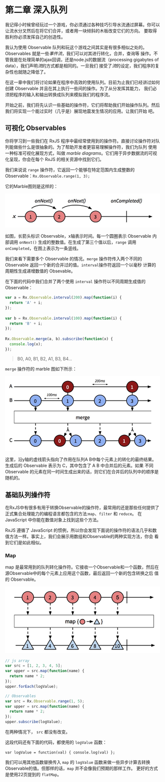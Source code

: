 # 第二章 深入队列

我记得小时候曾经玩过一个游戏，你必须通过各种技巧引导水流通过屏幕。你可以让流水分叉然后在将它们合并，或者用一块倾斜的木板改变它们的方向。
要取得胜利你必须发挥自己的创造性。

我认为使用 Observable 队列和玩这个游戏之间其实是有很多相似之处的。Observables 就是一些*事件流*，我们可以对其进行转化，合并，查询等
操作。不管我是在处理简单的ajax回调，还是node.js的数据流（processing gigabytes of data），我们声明*流*的方式都是相同的。一旦我们
接受了*流*的设定，我们程序的复杂性也就随之降低了。

在这一章中我们将讨论如果在程序中高效的使用队列。目前为止我们已经讲过如何创建 Observable 并且在其上执行一些间的操作。为了从分发挥其能力，
我们必须把程序的输入和输出转换成队列来模拟我们的程序流。

开始之前，我们将先认识一些基础的操作符，它们将帮助我们开始操作队列。然后我们将实现一个能过实时（几乎是）展现地震发生情况的应用。让我们开始
吧。

## 可视化 Observables 

你将学习到一些我们在 RxJS 程序中最经常使用到的操作符。直接讨论操作符对队列能做些什么是很抽象的。为了帮助开发者更容易理解操作符，我们为队列
使用一种标准可视化展现方式，叫做 *marble diagrams*。它们用于异步数据流的可视化呈现，你会在每个 RxJS 的相关资源中找到它们。

我们来说说 `range` 操作符，它返回一个能够在特定范围内生成整数的 Observable：`Rx.Observable.range(1, 3);`

它的Marble图则是这样的：

![marble_range](illustrates/2.1.png)

如图，长箭头标识 Observable，x轴表示时间。每一个圆圈表示 Observable 内部调用 `onNext()` 生成的整数值。在生成了第三个值以后，`range`
调用 `onCompleted`，在图上表示为一条竖线。

我们来看下需要多个 Observable 的情况。`merge` 操作符传入两个不同的 Observable 返回一个新的合并过的值。`interval`操作符返回一个以毫秒
计算的周期性生成递增数值的 Obsevable。

在下面的代码中我们合并了两个使用 `interval` 操作符以不同周期生成值的 Observable：
```javascript
var a = Rx.Observable.interval(200).map(function(i) { 
  return 'A' + i;
});

var b = Rx.Observable.interval(100).map(function(i) {
  return 'B' + i; 
});

Rx.Observable.merge(a, b).subscribe(function(x) { 
  console.log(x);
});
```
> B0, A0, B1, B2, A1, B3, B4...

`merge` 操作符的 marble 图如下所示：

![marble_merge](illustrates/2.2.png)

这里，沿y轴的虚线箭头指向了作用在队列A B中每个元素上的转化的最终结果。生成后的 Observable 表示为 C，其中包含了 A B 中合并后的元素。如果
不同 Observable 的元素在同一时间生成出来的话，则它们在合并后的队列中的顺序是随机的。

## 基础队列操作符

在RxJS中有很多有用于转换Observable的操作符，最常用的还是那些任何提供了正式集合处理能力的编程语言都包含的方法:`map`、`filter` 和 `reduce`。
在 JavaScript 中你能在数值对象上找到这些个方法。

RxJS 遵循了 JavaScript 的惯例，所以你会发现下面说的操作符的语法几乎和数值方法一样。事实上，我们会展示用数组和Observable的两种实现方法，你会
看到它们是如此相似。

### Map

map 是最常用到的队列转化操作符。它接收一个Observable和一个函数，然后在源Observable中的每个元素上应用这个函数，最后返回一个新的包含转换之后
值的 Observable。

![marble_map](illustrates/2.3.png)

```javascript
// js array
var src = [1, 2, 3, 4, 5];
var upper = src.map(function(name) {
  return name * 2; 
});
upper.forEach(logValue);
```
```javascript
// Observables
var src = Rx.Observable.range(1, 5); 
var upper = src.map(function(name) {
  return name * 2; 
});
upper.subscribe(logValue);
```

在两种情况下， `src` 都没有改变。

这段代码还有下面的代码，都使用的 `logValue` 函数：

`var logValue = function(val) { console.log(val) };`

我们可以用其他函数替换传入 `map` 的 `logValue` 函数来做一些异步计算去转换Observable的值。但那样的话，`map` 并不会像我们预期的那样工作。
更好的方式是使用22页提到的 `flatMap`。